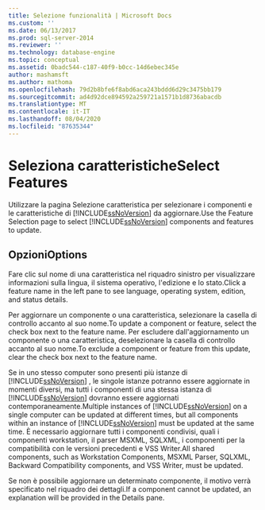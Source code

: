 ```yaml
---
title: Selezione funzionalità | Microsoft Docs
ms.custom: ''
ms.date: 06/13/2017
ms.prod: sql-server-2014
ms.reviewer: ''
ms.technology: database-engine
ms.topic: conceptual
ms.assetid: 0badc544-c187-40f9-b0cc-14d6ebec345e
author: mashamsft
ms.author: mathoma
ms.openlocfilehash: 79d2b8bfe6f8abd6aca243bddd6d29c3475bb179
ms.sourcegitcommit: ad4d92dce894592a259721a1571b1d8736abacdb
ms.translationtype: MT
ms.contentlocale: it-IT
ms.lasthandoff: 08/04/2020
ms.locfileid: "87635344"
---
```

# <a name="select-features"></a><span data-ttu-id="f135c-102">Seleziona caratteristiche</span><span class="sxs-lookup"><span data-stu-id="f135c-102">Select Features</span></span>
  <span data-ttu-id="f135c-103">Utilizzare la pagina Selezione caratteristica per selezionare i componenti e le caratteristiche di [!INCLUDE[ssNoVersion](../../includes/ssnoversion-md.md)] da aggiornare.</span><span class="sxs-lookup"><span data-stu-id="f135c-103">Use the Feature Selection page to select [!INCLUDE[ssNoVersion](../../includes/ssnoversion-md.md)] components and features to update.</span></span>  
  
## <a name="options"></a><span data-ttu-id="f135c-104">Opzioni</span><span class="sxs-lookup"><span data-stu-id="f135c-104">Options</span></span>  
 <span data-ttu-id="f135c-105">Fare clic sul nome di una caratteristica nel riquadro sinistro per visualizzare informazioni sulla lingua, il sistema operativo, l'edizione e lo stato.</span><span class="sxs-lookup"><span data-stu-id="f135c-105">Click a feature name in the left pane to see language, operating system, edition, and status details.</span></span>  
  
 <span data-ttu-id="f135c-106">Per aggiornare un componente o una caratteristica, selezionare la casella di controllo accanto al suo nome.</span><span class="sxs-lookup"><span data-stu-id="f135c-106">To update a component or feature, select the check box next to the feature name.</span></span> <span data-ttu-id="f135c-107">Per escludere dall'aggiornamento un componente o una caratteristica, deselezionare la casella di controllo accanto al suo nome.</span><span class="sxs-lookup"><span data-stu-id="f135c-107">To exclude a component or feature from this update, clear the check box next to the feature name.</span></span>  
  
 <span data-ttu-id="f135c-108">Se in uno stesso computer sono presenti più istanze di [!INCLUDE[ssNoVersion](../../includes/ssnoversion-md.md)] , le singole istanze potranno essere aggiornate in momenti diversi, ma tutti i componenti di una stessa istanza di [!INCLUDE[ssNoVersion](../../includes/ssnoversion-md.md)] dovranno essere aggiornati contemporaneamente.</span><span class="sxs-lookup"><span data-stu-id="f135c-108">Multiple instances of [!INCLUDE[ssNoVersion](../../includes/ssnoversion-md.md)] on a single computer can be updated at different times, but all components within an instance of [!INCLUDE[ssNoVersion](../../includes/ssnoversion-md.md)] must be updated at the same time.</span></span> <span data-ttu-id="f135c-109">È necessario aggiornare tutti i componenti condivisi, quali i componenti workstation, il parser MSXML, SQLXML, i componenti per la compatibilità con le versioni precedenti e VSS Writer.</span><span class="sxs-lookup"><span data-stu-id="f135c-109">All shared components, such as Workstation Components, MSXML Parser, SQLXML, Backward Compatibility components, and VSS Writer, must be updated.</span></span>  
  
 <span data-ttu-id="f135c-110">Se non è possibile aggiornare un determinato componente, il motivo verrà specificato nel riquadro dei dettagli.</span><span class="sxs-lookup"><span data-stu-id="f135c-110">If a component cannot be updated, an explanation will be provided in the Details pane.</span></span>  
  
  
